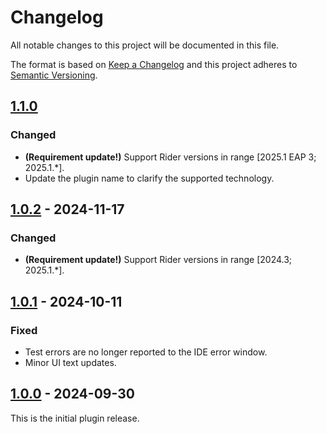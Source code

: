 # Changelog
All notable changes to this project will be documented in this file.

The format is based on [Keep a Changelog](http://keepachangelog.com/en/1.0.0/)
and this project adheres to [Semantic Versioning](http://semver.org/spec/v2.0.0.html).

## [1.1.0]
### Changed
- **(Requirement update!)** Support Rider versions in range \[2025.1 EAP 3; 2025.1.*\].
- Update the plugin name to clarify the supported technology.

## [1.0.2] - 2024-11-17
### Changed
- **(Requirement update!)** Support Rider versions in range \[2024.3; 2025.1.*\].

## [1.0.1] - 2024-10-11
### Fixed
- Test errors are no longer reported to the IDE error window.
- Minor UI text updates.

## [1.0.0] - 2024-09-30
This is the initial plugin release.

[1.0.0]: https://github.com/JetBrains/rider-trx-plugin/releases/tag/v1.0.0
[1.0.1]: https://github.com/JetBrains/rider-trx-plugin/compare/v1.0.0...v1.0.1
[1.0.2]: https://github.com/JetBrains/rider-trx-plugin/compare/v1.0.1...v1.0.2
[1.1.0]: https://github.com/JetBrains/rider-trx-plugin/compare/v1.0.2...v1.1.0
[Unreleased]: https://github.com/JetBrains/rider-trx-plugin/compare/v1.1.0...HEAD

